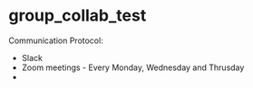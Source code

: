 # group_collab_test

Communication Protocol:
- Slack
- Zoom meetings - Every Monday, Wednesday and Thrusday
-  

